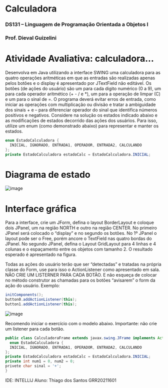 # Calculadora

### DS131 – Linguagem de Programação Orientada a Objetos I

### Prof. Dieval Guizelini

# Atividade Avaliativa: calculadora...
Desenvolva em Java utilizando a interface SWING uma calculadora para as quatro operações aritméticas em 
que as entradas são realizadas apenas pelos botões e o display é apresentado por JTextField não editável. 
Os botões (de ações do usuário) são um para cada digito numérico (0 a 9), um para cada operador aritmético 
(+ - / e *), um para a operação de limpar (C) e um para o sinal de =. 
O programa deverá evitar erros de entrada, como iniciar as operações com multiplicação ou divisão e tratar a 
ambiguidade dos sinais + e – para diferenciar operador do sinal que identifica números positivos e negativos. 
Considere na solução os estados indicado abaixo e as modificações de estados decorrido das ações dos 
usuários. Para isso, utilize um enum (como demonstrado abaixo) para representar e manter os estados.
```java
enum EstadoCalculadora {
  INICIAL, IGNORADO, ENTRADA1, OPERADOR, ENTRADA2, CALCULANDO
};
private EstadoCalculadora estadoCalc = EstadoCalculadora.INICIAL;
```

# Diagrama de estado
![image](https://user-images.githubusercontent.com/64230498/189785518-95018c58-3877-4606-b4dd-620e31e09413.png)


# Interface gráfica

Para a interface, crie um JForm, defina o layout 
BorderLayout e coloque dois JPanel, um na região NORTH e 
outro na região CENTER. No primeiro JPanel será colocado o 
“display” e no segundo os botões. No 1º JPanel o layout 
pode ser o Free, porém ancore o TextField nas quatro 
bordas do JPanel. No segundo JPanel, defina o Layout 
GridLayout para 4 linhas e 4 colunas e o espaçamento entre 
os objetos com tamanho 2. O resultado esperado é 
apresentado na figura.

Todas as ações do usuário terão que ser “detectadas” e 
tratadas na própria classe do Form, use para isso o 
ActionListener como apresentado em sala. NÃO CRIE UM 
LISTERNER PARA CADA BOTÃO. E não esqueça de colocar no 
método construtor as chamadas para os botões “avisarem” 
o form da ação do usuário. Exemplo:
```java
initComponents(); 
button0.addActionListener(this); 
button1.addActionListener(this); 
```
![image](https://user-images.githubusercontent.com/64230498/189785280-3a4fb157-e946-40dc-93a2-8e9b58fd2b83.png)


Recomendo iniciar o exercício com o modelo abaixo.
Importante: não crie um listener para cada botão.

```java
public class CalculadoraFrame extends javax.swing.JFrame implements ActionListener {
  enum EstadoCalculadora {
  INICIAL, IGNORADO, ENTRADA1, OPERADOR, ENTRADA2, CALCULANDO
};
private EstadoCalculadora estadoCalc = EstadoCalculadora.INICIAL;
private int num1 = 0, num2 = 0;
privete char sinal = '+';
}
```

IDE: INTELLIJ Aluno: Thiago dos Santos GRR20211601
